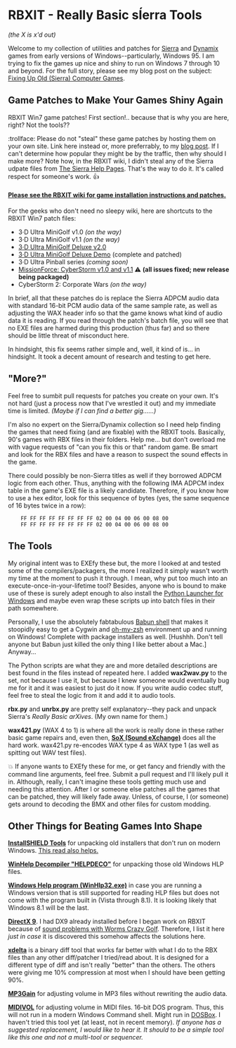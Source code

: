 # RBXIT - Really Basic sÍerra Tools
_(the X is x'd out)_

Welcome to my collection of utilities and patches for [Sierra](https://en.wikipedia.org/wiki/List_of_Sierra_Entertainment_video_games) and [Dynamix](https://en.wikipedia.org/wiki/Dynamix) games from early versions of Windows--particularly, Windows 95.  I am trying to fix the games up nice and shiny to run on Windows 7 through 10 and beyond.  For the full story, please see my blog post on the subject: [Fixing Up Old (Sierra) Computer Games](https://namethattech.wordpress.com/2016/01/18/fixing-up-old-computer-games/).


## Game Patches to Make Your Games Shiny Again

RBXIT Win7 game patches!  First section!.. because that is why you are here, right?  Not the tools??

:trollface: Please do not "steal" these game patches by hosting them on your own site.  Link here instead or, more preferrably, to my [blog post](https://namethattech.wordpress.com/2016/01/18/fixing-up-old-computer-games/).  If I can't determine how popular they might be by the traffic, then why should I make more?  Note how, in the RBXIT wiki, I didn't steal any of the Sierra udpate files from [The Sierra Help Pages](http://www.sierrahelp.com/).  That's the way to do it.  It's called respect for someone's work. :+1:

#### [**Please see the RBXIT wiki for game installation instructions and patches.**](https://github.com/juanitogan/rbxit/wiki)

For the geeks who don't need no sleepy wiki, here are shortcuts to the RBXIT Win7 patch files:

- 3·D Ultra MiniGolf v1.0 _(on the way)_
- 3·D Ultra MiniGolf v1.1 _(on the way)_
- [3·D Ultra MiniGolf Deluxe v2.0](https://github.com/juanitogan/rbxit/releases/download/1.0.0.3d-ultra-minigolf-deluxe-20.0/3DUltraMiniGolfDeluxe-20-Win7fix.exe)
- [3·D Ultra MiniGolf Deluxe Demo](https://github.com/juanitogan/rbxit/releases/download/1.0.0.3d-ultra-minigolf-deluxe-demo.0/3DUltraMiniGolfDeluxeDemo-complete-Win7fixed.zip) (complete and patched)
- 3·D Ultra Pinball series _(coming soon)_
- [MissionForce: CyberStorm v1.0 and v1.1](https://github.com/juanitogan/rbxit/releases/download/1.0.0.cyberstorm-10-11.r2/CyberStorm-10-11-Win7fix.r2.exe) :warning: **(all issues fixed; new release being packaged)**
- CyberStorm 2: Corporate Wars _(on the way)_

In brief, all that these patches do is replace the Sierra ADPCM audio data with standard 16-bit PCM audio data of the same sample rate, as well as adjusting the WAX header info so that the game knows what kind of audio data it is reading.  If you read through the patch's batch file, you will see that no EXE files are harmed during this production (thus far) and so there should be little threat of misconduct here.

In hindsight, this fix seems rather simple and, well, it kind of is... in hindsight.  It took a decent amount of research and testing to get here.


## "More?"

Feel free to sumbit pull requests for patches you create on your own.  It's not hard (just a process now that I've wrestled it out) and my immediate time is limited.  _(Maybe if I can find a better gig......)_

I'm also no expert on the Sierra/Dynamix collection so I need help finding the games that need fixing (and are fixable) with the RBXIT tools.  Basically, 90's games with RBX files in their folders.  Help me... but don't overload me with vague requests of "can you fix this or that" random game.  Be smart and look for the RBX files and have a reason to suspect the sound effects in the game.

There could possibly be non-Sierra titles as well if they borrowed ADPCM logic from each other.  Thus, anything with the following IMA ADPCM index table in the game's EXE file is a likely candidate.  Therefore, if you know how to use a hex editor, look for this sequence of bytes (yes, the same sequence of 16 bytes twice in a row):
```
    FF FF FF FF FF FF FF FF 02 00 04 00 06 00 08 00
    FF FF FF FF FF FF FF FF 02 00 04 00 06 00 08 00
```


## The Tools

My original intent was to EXEfy these but, the more I looked at and tested some of the compilers/packagers, the more I realized it simply wasn't worth my time at the moment to push it through.  I mean, why put too much into an execute-once-in-your-lifetime tool?  Besides, anyone who is bound to make use of these is surely adept enough to also install the [Python Launcher for Windows](https://docs.python.org/3/using/windows.html#launcher) and maybe even wrap these scripts up into batch files in their path somewhere.

Personally, I use the absolutely fabtabulous [Babun shell](https://babun.github.io/) that makes it stoopidly easy to get a Cygwin and [oh-my-zsh](http://ohmyz.sh/) environment up and running on Windows!  Complete with package installers as well.  [Hushhh.  Don't tell anyone but Babun just killed the only thing I like better about a Mac.]  Anyway...

The Python scripts are what they are and more detailed descriptions are best found in the files instead of repeated here.  I added **wax2wav.py** to the set, not because I use it, but because I knew someone would eventually bug me for it and it was easiest to just do it now.  If you write audio codec stuff, feel free to steal the logic from it and add it to audio tools.

**rbx.py** and **unrbx.py** are pretty self explanatory--they pack and unpack Sierra's _Really Basic arXives_.  (My own name for them.)

**wax421.py** (WAX 4 to 1) is where all the work is really done in these rather basic game repairs and, even then, [**SoX (Sound eXchange)**](http://sox.sourceforge.net) does all the hard work.  wax421.py re-encodes WAX type 4 as WAX type 1 (as well as spitting out WAV test files).

:boom: If anyone wants to EXEfy these for me, or get fancy and friendly with the command line arguments, feel free.  Submit a pull request and I'll likely pull it in.  Although, really, I can't imagine these tools getting much use and needing this attention.  After I or someone else patches all the games that can be patched, they will likely fade away.  Unless, of course, I (or someone) gets around to decoding the BMX and other files for custom modding.


## Other Things for Beating Games Into Shape

[**InstallSHIELD Tools**](http://www.cdmediaworld.com/hardware/cdrom/files.shtml) for unpacking old installers that don't run on modern Windows.  [This read also helps.](http://blog.wisefaq.com/2010/07/24/how-to-open-an-installshield-data-cab-file/)

[**WinHelp Decompiler "HELPDECO"**](http://sourceforge.net/projects/helpdeco/) for unpacking those old Windows HLP files.

[**Windows Help program (WinHlp32.exe)**](https://support.microsoft.com/en-us/kb/917607) in case you are running a Windows version that is still supported for reading HLP files but does not come with the program built in (Vista through 8.1).  It is looking likely that Windows 8.1 will be the last.

[**DirectX 9**](https://www.microsoft.com/en-in/download/details.aspx?id=8109).  I had DX9 already installed before I began work on RBXIT because of [sound problems with Worms Crazy Golf](http://steamcommunity.com/app/70620/discussions/2/34094415776635336/#c451848855002491098).  Therefore, I list it here _just in case_ it is discovered this somehow affects the solutions here.

[**xdelta**](http://xdelta.org/) is a binary diff tool that works far better with what I do to the RBX files than any other diff/patcher I tried/read about.  It is designed for a different type of diff and isn't really "better" than the others.  The others were giving me 10% compression at most when I should have been getting 90%.

[**MP3Gain**](http://mp3gain.sourceforge.net/) for adjusting volume in MP3 files without rewriting the audio data.

[**MIDIVOL**](http://www.gnmidi.com/gnfreeen.htm) for adjusting volume in MIDI files.  16-bit DOS program.  Thus, this will not run in a modern Windows Command shell.  Might run in [DOSBox](http://www.dosbox.com/).  I haven't tried this tool yet (at least, not in recent memory).  _If anyone has a suggested replacement, I would like to hear it. It should to be a simple tool like this one and not a multi-tool or sequencer._
